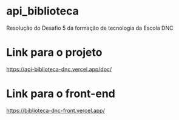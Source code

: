 # api_biblioteca
Resolução do Desafio 5 da formação de tecnologia da Escola DNC

# Link para o projeto
https://api-biblioteca-dnc.vercel.app/doc/

# Link para o front-end
https://biblioteca-dnc-front.vercel.app/
